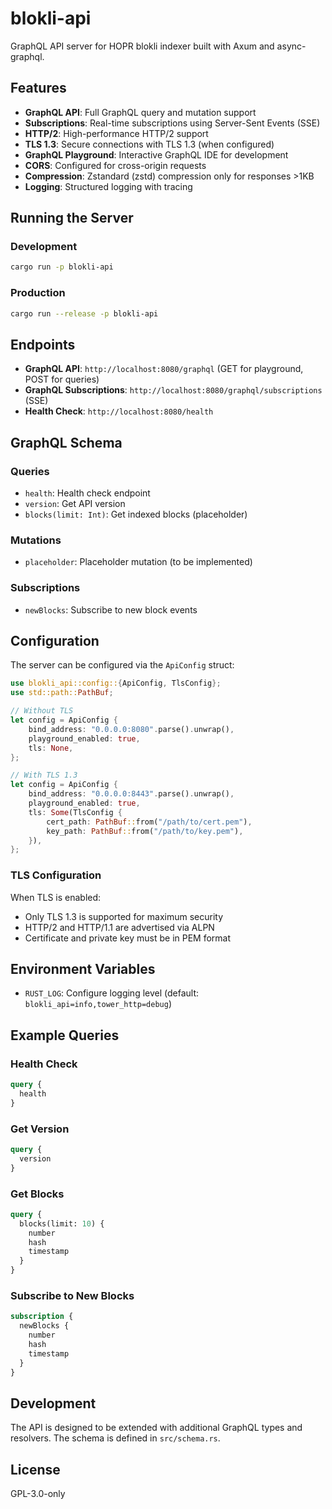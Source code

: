 # blokli-api

GraphQL API server for HOPR blokli indexer built with Axum and async-graphql.

## Features

- **GraphQL API**: Full GraphQL query and mutation support
- **Subscriptions**: Real-time subscriptions using Server-Sent Events (SSE)
- **HTTP/2**: High-performance HTTP/2 support
- **TLS 1.3**: Secure connections with TLS 1.3 (when configured)
- **GraphQL Playground**: Interactive GraphQL IDE for development
- **CORS**: Configured for cross-origin requests
- **Compression**: Zstandard (zstd) compression only for responses >1KB
- **Logging**: Structured logging with tracing

## Running the Server

### Development

```bash
cargo run -p blokli-api
```

### Production

```bash
cargo run --release -p blokli-api
```

## Endpoints

- **GraphQL API**: `http://localhost:8080/graphql` (GET for playground, POST for queries)
- **GraphQL Subscriptions**: `http://localhost:8080/graphql/subscriptions` (SSE)
- **Health Check**: `http://localhost:8080/health`

## GraphQL Schema

### Queries

- `health`: Health check endpoint
- `version`: Get API version
- `blocks(limit: Int)`: Get indexed blocks (placeholder)

### Mutations

- `placeholder`: Placeholder mutation (to be implemented)

### Subscriptions

- `newBlocks`: Subscribe to new block events

## Configuration

The server can be configured via the `ApiConfig` struct:

```rust
use blokli_api::config::{ApiConfig, TlsConfig};
use std::path::PathBuf;

// Without TLS
let config = ApiConfig {
    bind_address: "0.0.0.0:8080".parse().unwrap(),
    playground_enabled: true,
    tls: None,
};

// With TLS 1.3
let config = ApiConfig {
    bind_address: "0.0.0.0:8443".parse().unwrap(),
    playground_enabled: true,
    tls: Some(TlsConfig {
        cert_path: PathBuf::from("/path/to/cert.pem"),
        key_path: PathBuf::from("/path/to/key.pem"),
    }),
};
```

### TLS Configuration

When TLS is enabled:

- Only TLS 1.3 is supported for maximum security
- HTTP/2 and HTTP/1.1 are advertised via ALPN
- Certificate and private key must be in PEM format

## Environment Variables

- `RUST_LOG`: Configure logging level (default: `blokli_api=info,tower_http=debug`)

## Example Queries

### Health Check

```graphql
query {
  health
}
```

### Get Version

```graphql
query {
  version
}
```

### Get Blocks

```graphql
query {
  blocks(limit: 10) {
    number
    hash
    timestamp
  }
}
```

### Subscribe to New Blocks

```graphql
subscription {
  newBlocks {
    number
    hash
    timestamp
  }
}
```

## Development

The API is designed to be extended with additional GraphQL types and resolvers. The schema is defined in `src/schema.rs`.

## License

GPL-3.0-only
